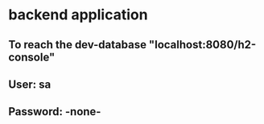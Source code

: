# backend application 

## To reach the dev-database "localhost:8080/h2-console"
## User: sa
## Password: -none- 
